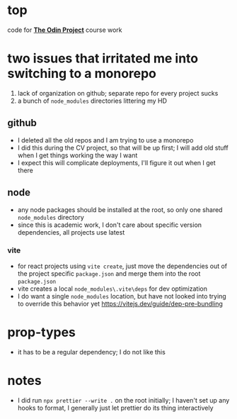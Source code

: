 # top

code for [**The Odin Project**](https://www.theodinproject.com/) course work

# two issues that irritated me into switching to a monorepo

1.  lack of organization on github; separate repo for every project sucks
2.  a bunch of `node_modules` directories littering my HD

## github

-   I deleted all the old repos and I am trying to use a monorepo
-   I did this during the CV project, so that will be up first; I will add old stuff when I get things working the way I want
-   I expect this will complicate deployments, I'll figure it out when I get there

## node

-   any node packages should be installed at the root, so only one shared `node_modules` directory
-   since this is academic work, I don't care about specific version dependencies, all projects use latest

### vite

-   for react projects using `vite create`, just move the dependencies out of the project specific `package.json` and merge them into the root `package.json`
-   vite creates a local `node_modules\.vite\deps` for dev optimization
-   I do want a single `node_modules` location, but have not looked into trying to override this behavior yet
    https://vitejs.dev/guide/dep-pre-bundling

# prop-types

-   it has to be a regular dependency; I do not like this

# notes

-   I did run `npx prettier --write .` on the root initially; I haven't set up any hooks to format, I generally just let prettier do its thing interactively
